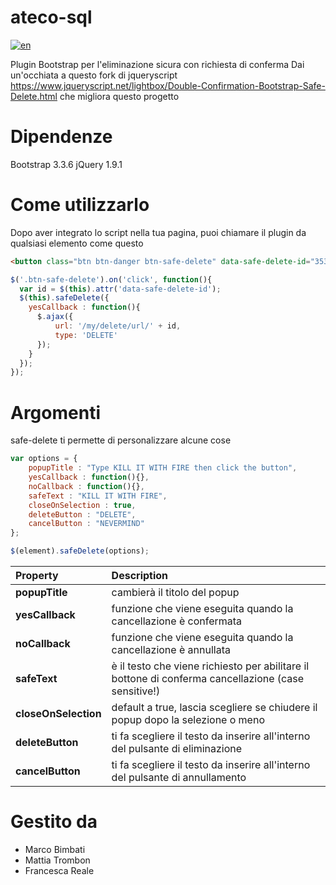 # ateco-sql
[![en](https://img.shields.io/badge/lang-en-red.svg)](https://github.com/bimbo1989/safe-delete/blob/master/README.md)

Plugin Bootstrap per l'eliminazione sicura con richiesta di conferma
Dai un'occhiata a questo fork di jqueryscript https://www.jqueryscript.net/lightbox/Double-Confirmation-Bootstrap-Safe-Delete.html che migliora questo progetto

# Dipendenze
Bootstrap 3.3.6
jQuery 1.9.1

# Come utilizzarlo
Dopo aver integrato lo script nella tua pagina, puoi chiamare il plugin da qualsiasi elemento come questo

```html
<button class="btn btn-danger btn-safe-delete" data-safe-delete-id="3536">DELETE ME</button>
```

```javascript
$('.btn-safe-delete').on('click', function(){
  var id = $(this).attr('data-safe-delete-id');
  $(this).safeDelete({
    yesCallback : function(){
      $.ajax({
          url: '/my/delete/url/' + id,
          type: 'DELETE'
      });
    }
  });
});
```

# Argomenti
safe-delete ti permette di personalizzare alcune cose

```javascript
var options = {
    popupTitle : "Type KILL IT WITH FIRE then click the button",
    yesCallback : function(){},
    noCallback : function(){},
    safeText : "KILL IT WITH FIRE",
    closeOnSelection : true,
    deleteButton : "DELETE",
    cancelButton : "NEVERMIND"            
};

$(element).safeDelete(options);
```

| Property             | Description                                                                                           |
| :------------------- | :---------------------------------------------------------------------------------------------------- |
| **popupTitle**       | cambierà il titolo del popup                                                                          |
| **yesCallback**      | funzione che viene eseguita quando la cancellazione è confermata                                      |
| **noCallback**       | funzione che viene eseguita quando la cancellazione è annullata                                       |
| **safeText**         | è il testo che viene richiesto per abilitare il bottone di conferma cancellazione (case sensitive!)   |
| **closeOnSelection** | default a true, lascia scegliere se chiudere il popup dopo la selezione o meno                        |
| **deleteButton**     | ti fa scegliere il testo da inserire all'interno del pulsante di eliminazione                         |
| **cancelButton**     | ti fa scegliere il testo da inserire all'interno del pulsante di annullamento                         |

# Gestito da
- Marco Bimbati
- Mattia Trombon
- Francesca Reale

